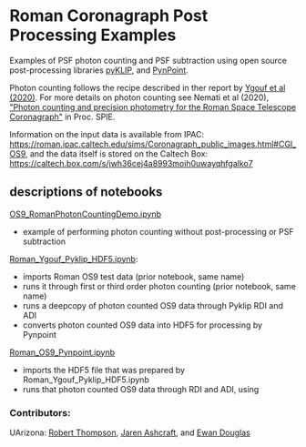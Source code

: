 # Roman Coronagraph Post Processing Examples

Examples of PSF photon counting and PSF subtraction using open source post-processing libraries [pyKLIP](https://bitbucket.org/pyKLIP/pyklip), and [PynPoint](https://github.com/PynPoint/PynPoint).

Photon counting follows the recipe described in ther report by [Ygouf et al (2020)](https://roman.ipac.caltech.edu/docs/sims/20210110_Roman_CGI_post_processing_report_URS_corrected_typo.pdf). For more details on photon counting see Nemati et al (2020), ["Photon counting and precision photometry for the Roman Space Telescope Coronagraph"](https://ui.adsabs.harvard.edu/abs/2020SPIE11443E..5FN/abstract) in Proc. SPIE.

Information on the input data is available from IPAC: https://roman.ipac.caltech.edu/sims/Coronagraph_public_images.html#CGI_OS9, and the data itself is stored on the Caltech Box: https://caltech.box.com/s/jwh36cej4a8993moih0uwayqhfgalko7

## descriptions of notebooks

[OS9_RomanPhotonCountingDemo.ipynb](OS9_RomanPhotonCountingDemo.ipynb)

- example of performing photon counting without post-processing or PSF subtraction

[Roman_Ygouf_Pyklip_HDF5.ipynb](Roman_Ygouf_Pyklip_HDF5.ipynb):

- imports Roman OS9 test data (prior notebook, same name)
- runs it through first or third order photon counting (prior notebook, same name)
- runs a deepcopy of photon counted OS9 data through Pyklip RDI and ADI
- converts photon counted OS9 data into HDF5 for processing by Pynpoint

[Roman_OS9_Pynpoint.ipynb](Roman_OS9_Pynpoint.ipynb)

- imports the HDF5 file that was prepared by Roman_Ygouf_Pyklip_HDF5.ipynb
- runs that photon counted OS9 data through RDI and ADI, using 


### Contributors:

UArizona: [Robert Thompson](https://github.com/GitHubUsername-rmt), [Jaren Ashcraft](https://github.com/Jashcraf), and [Ewan Douglas](https://github.com/douglase)
